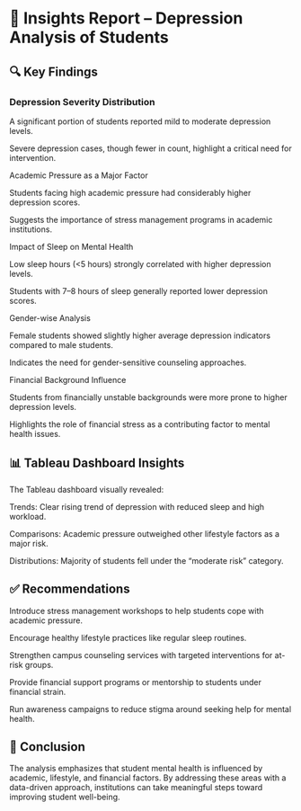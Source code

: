 # 📑 Insights Report – Depression Analysis of Students

## 🔍 Key Findings

### Depression Severity Distribution

A significant portion of students reported mild to moderate depression levels.

Severe depression cases, though fewer in count, highlight a critical need for intervention.

Academic Pressure as a Major Factor

Students facing high academic pressure had considerably higher depression scores.

Suggests the importance of stress management programs in academic institutions.

Impact of Sleep on Mental Health

Low sleep hours (<5 hours) strongly correlated with higher depression levels.

Students with 7–8 hours of sleep generally reported lower depression scores.

Gender-wise Analysis

Female students showed slightly higher average depression indicators compared to male students.

Indicates the need for gender-sensitive counseling approaches.

Financial Background Influence

Students from financially unstable backgrounds were more prone to higher depression levels.

Highlights the role of financial stress as a contributing factor to mental health issues.

## 📊 Tableau Dashboard Insights

The Tableau dashboard visually revealed:

Trends: Clear rising trend of depression with reduced sleep and high workload.

Comparisons: Academic pressure outweighed other lifestyle factors as a major risk.

Distributions: Majority of students fell under the “moderate risk” category.

## ✅ Recommendations

Introduce stress management workshops to help students cope with academic pressure.

Encourage healthy lifestyle practices like regular sleep routines.

Strengthen campus counseling services with targeted interventions for at-risk groups.

Provide financial support programs or mentorship to students under financial strain.

Run awareness campaigns to reduce stigma around seeking help for mental health.

## 📌 Conclusion

The analysis emphasizes that student mental health is influenced by academic, lifestyle, and financial factors. By addressing these areas with a data-driven approach, institutions can take meaningful steps toward improving student well-being.
